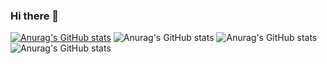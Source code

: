 ### Hi there 👋

<!--
**init232/init232** is a ✨ _special_ ✨ repository because its `README.md` (this file) appears on your GitHub profile.

Here are some ideas to get you started:

- 🔭 I’m currently working on ...
- 🌱 I’m currently learning ...
- 👯 I’m looking to collaborate on ...
- 🤔 I’m looking for help with ...
- 💬 Ask me about ...
- 📫 How to reach me: ...
- 😄 Pronouns: ...
- ⚡ Fun fact: ...
-->

[![Anurag's GitHub stats](https://github-readme-stats.vercel.app/api?username=init232)](https://github.com/anuraghazra/github-readme-stats)
![Anurag's GitHub stats](https://github-readme-stats.vercel.app/api?username=init232&hide=contribs,prs)
![Anurag's GitHub stats](https://github-readme-stats.vercel.app/api?username=init232&show_icons=true)
![Anurag's GitHub stats](https://github-readme-stats.vercel.app/api?username=init232&show_icons=true&theme=radical)
